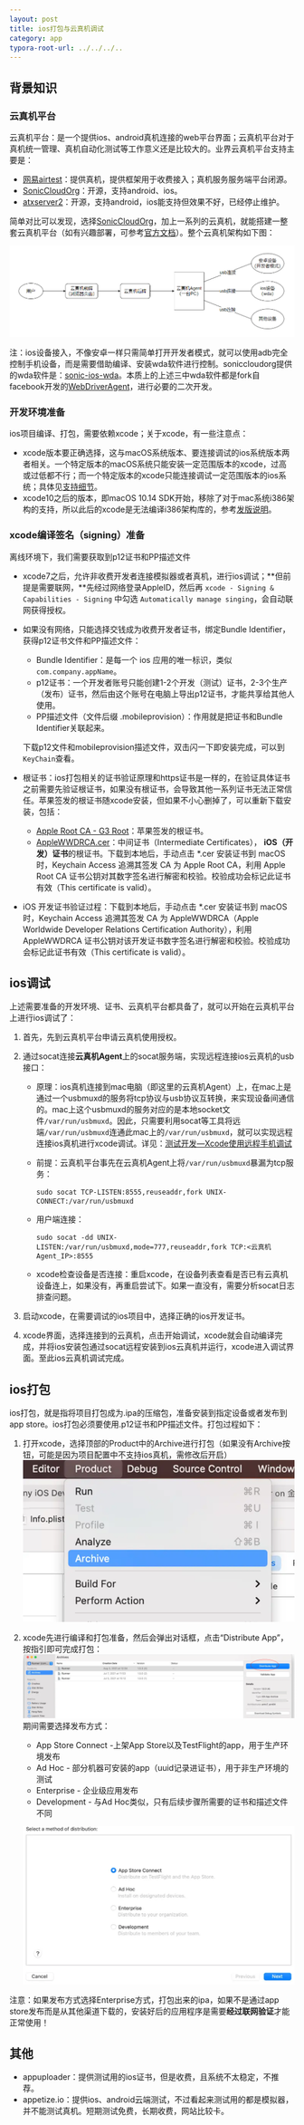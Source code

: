 ```yaml
---
layout: post
title: ios打包与云真机调试
category: app
typora-root-url: ../../../..
---
```


## 背景知识

### 云真机平台

云真机平台：是一个提供ios、android真机连接的web平台界面；云真机平台对于真机统一管理、真机自动化测试等工作意义还是比较大的。业界云真机平台支持主要是：

* [网易airtest](https://github.com/AirtestProject/Airtest)：提供真机，提供框架用于收费接入；真机服务服务端平台闭源。
* [SonicCloudOrg](https://github.com/SonicCloudOrg/sonic-server)：开源，支持android、ios。
* [atxserver2](https://github.com/openatx/atxserver2)：开源，支持android，ios能支持但效果不好，已经停止维护。

简单对比可以发现，选择[SonicCloudOrg](https://github.com/SonicCloudOrg/sonic-server)，加上一系列的云真机，就能搭建一整套云真机平台（如有兴趣部署，可参考[官方文档](https://sonic-cloud.cn/deploy/agent-deploy.html)）。整个云真机架构如下图：

![image-20230830204036397](../../../../assets/ios%E6%89%93%E5%8C%85%E4%B8%8E%E4%BA%91%E7%9C%9F%E6%9C%BA%E8%B0%83%E8%AF%95/image-20230830204036397.png)

注：ios设备接入，不像安卓一样只需简单打开开发者模式，就可以使用adb完全控制手机设备，而是需要借助编译、安装wda软件进行控制。soniccloudorg提供的wda软件是：[sonic-ios-wda](https://github.com/SonicCloudOrg/sonic-ios-wda)。本质上的上述三中wda软件都是fork自facebook开发的[WebDriverAgent](https://github.com/facebookarchive/WebDriverAgent)，进行必要的二次开发。



### 开发环境准备

ios项目编译、打包，需要依赖xcode；关于xcode，有一些注意点：

* xcode版本要正确选择，这与macOS系统版本、要连接调试的ios系统版本两者相关。一个特定版本的macOS系统只能安装一定范围版本的xcode，过高或过低都不行；而一个特定版本的xcode只能连接调试一定范围版本的ios系统；具体见[支持细节](https://developer.apple.com/cn/support/xcode/)。
* xcode10之后的版本，即macOS 10.14 SDK开始，移除了对于mac系统i386架构的支持，所以此后的xcode是无法编译i386架构库的，参考[发版说明](https://developer.apple.com/documentation/xcode-release-notes/xcode-10-release-notes)。

### xcode编译签名（signing）准备

离线环境下，我们需要获取到p12证书和PP描述文件

* xcode7之后，允许非收费开发者连接模拟器或者真机，进行ios调试；**但前提是需要联网，**先经过网络登录AppleID，然后再 `xcode - Signing & Capabilities - Signing` 中勾选 `Automatically manage singing`，会自动联网获得授权。

* 如果没有网络，只能选择交钱成为收费开发者证书，绑定Bundle Identifier，获得p12证书文件和PP描述文件：

  * Bundle Identifier：是每一个 ios 应用的唯一标识，类似`com.company.appName`。
  * p12证书：一个开发者账号只能创建1-2个开发（测试）证书，2-3个生产（发布）证书，然后由这个账号在电脑上导出p12证书，才能共享给其他人使用。
  * PP描述文件（文件后缀 .mobileprovision）：作用就是把证书和Bundle Identifier关联起来。

  下载p12文件和mobileprovision描述文件，双击闪一下即安装完成，可以到`KeyChain`查看。

* 根证书：ios打包相关的证书验证原理和https证书是一样的，在验证具体证书之前需要先验证根证书，如果没有根证书，会导致其他一系列证书无法正常信任。苹果签发的根证书随xcode安装，但如果不小心删掉了，可以重新下载安装，包括：

  * [Apple Root CA - G3 Root](https://www.apple.com/certificateauthority/AppleRootCA-G3.cer)：苹果签发的根证书。
  * [AppleWWDRCA.cer](https://developer.apple.com/certificationauthority/AppleWWDRCA.cer)：中间证书（Intermediate Certificates）， **iOS（开发）证书**的根证书。下载到本地后，手动点击 *.cer 安装证书到 macOS 时，Keychain Access 追溯其签发 CA 为 Apple Root CA，利用 Apple Root CA 证书公钥对其数字签名进行解密和校验。校验成功会标记此证书有效（This certificate is valid）。

* iOS 开发证书验证过程：下载到本地后，手动点击 *.cer 安装证书到 macOS 时，Keychain Access 追溯其签发 CA 为 AppleWWDRCA（Apple Worldwide Developer Relations Certification Authority），利用 AppleWWDRCA 证书公钥对该开发证书数字签名进行解密和校验。校验成功会标记此证书有效（This certificate is valid）。



## ios调试

上述需要准备的开发环境、证书、云真机平台都具备了，就可以开始在云真机平台上进行ios调试了：

1. 首先，先到云真机平台申请云真机使用授权。

2. 通过socat连接**云真机Agent**上的socat服务端，实现远程连接ios云真机的usb接口：

   * 原理：ios真机连接到mac电脑（即这里的云真机Agent）上，在mac上是通过一个usbmuxd的服务将tcp协议与usb协议互转换，来实现设备间通信的。mac上这个usbmuxd的服务对应的是本地socket文件`/var/run/usbmuxd`。因此，只需要利用socat等工具将远端`/var/run/usbmuxd`连通此mac上的`/var/run/usbmuxd`，就可以实现远程连接ios真机进行xcode调试。详见：[测试开发—Xcode使用远程手机调试](https://blog.csdn.net/Maxdong24/article/details/112285584)

   * 前提：云真机平台事先在云真机Agent上将`/var/run/usbmuxd`暴漏为tcp服务：

     ```shell
     sudo socat TCP-LISTEN:8555,reuseaddr,fork UNIX-CONNECT:/var/run/usbmuxd
     ```

   * 用户端连接：

     ```shell
     sudo socat -dd UNIX-LISTEN:/var/run/usbmuxd,mode=777,reuseaddr,fork TCP:<云真机Agent_IP>:8555
     ```

   * xcode检查设备是否连接：重启xcode，在设备列表查看是否已有云真机设备连上，如果没有，再重启尝试下。如果一直没有，需要分析socat日志排查问题。

     

3. 启动xcode，在需要调试的ios项目中，选择正确的ios开发证书。

4. xcode界面，选择连接到的云真机，点击开始调试，xcode就会自动编译完成，并将ios安装包通过socat远程安装到ios云真机并运行，xcode进入调试界面。至此ios云真机调试完成。



## ios打包

ios打包，就是指将项目打包成为.ipa的压缩包，准备安装到指定设备或者发布到app store。ios打包必须要使用.p12证书和PP描述文件。打包过程如下：

1. 打开xcode，选择顶部的Product中的Archive进行打包（如果没有Archive按钮，可能是因为项目配置中不支持ios真机，需修改后开启）
   ![image-20230901142631044](../../../../assets/ios%E6%89%93%E5%8C%85%E4%B8%8E%E4%BA%91%E7%9C%9F%E6%9C%BA%E8%B0%83%E8%AF%95/image-20230901142631044.png)

2. xcode先进行编译和打包准备，然后会弹出对话框，点击“Distribute App”，按指引即可完成打包：
   ![image-20230901142819548](../../../../assets/ios%E6%89%93%E5%8C%85%E4%B8%8E%E4%BA%91%E7%9C%9F%E6%9C%BA%E8%B0%83%E8%AF%95/image-20230901142819548.png)
   期间需要选择发布方式：

   * App Store Connect -上架App Store以及TestFlight的app，用于生产环境发布
   * Ad Hoc - 部分机器可安装的app（uuid记录进证书），用于非生产环境的测试
   * Enterprise - 企业级应用发布
   * Development - 与Ad Hoc类似，只有后续步骤所需要的证书和描述文件不同

   ![image-20230901142923238](../../../../assets/ios%E6%89%93%E5%8C%85%E4%B8%8E%E4%BA%91%E7%9C%9F%E6%9C%BA%E8%B0%83%E8%AF%95/image-20230901142923238.png)



注意：如果发布方式选择Enterprise方式，打包出来的ipa，如果不是通过app store发布而是从其他渠道下载的，安装好后的应用程序是需要**经过联网验证**才能正常使用！



## 其他

* appuploader：提供测试用的ios证书，但是收费，且系统不太稳定，不推荐。
* appetize.io：提供ios、android云端测试，不过看起来测试用的都是模拟器，并不能测试真机。短期测试免费，长期收费，网站比较卡。